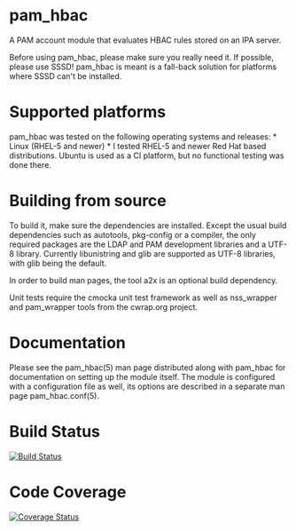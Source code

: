 pam_hbac
========

A PAM account module that evaluates HBAC rules stored on an IPA server.

Before using pam_hbac, please make sure you really need it. If possible,
please use SSSD! pam_hbac is meant is a fall-back solution for platforms where
SSSD can't be installed.

Supported platforms
===================
pam_hbac was tested on the following operating systems and releases:
    * Linux (RHEL-5 and newer)
        * I tested RHEL-5 and newer Red Hat based distributions. Ubuntu is
          used as a CI platform, but no functional testing was done there.

Building from source
====================
To build it, make sure the dependencies are installed. Except the usual
build dependencies such as autotools, pkg-config or a compiler, the only
required packages are the LDAP and PAM development libraries and a UTF-8
library. Currently libunistring and glib are supported as UTF-8 libraries,
with glib being the default.

In order to build man pages, the tool a2x is an optional build dependency.

Unit tests require the cmocka unit test framework as well as nss_wrapper and
pam_wrapper tools from the cwrap.org project.

Documentation
=============
Please see the pam_hbac(5) man page distributed along with pam_hbac for
documentation on setting up the module itself. The module is configured
with a configuration file as well, its options are described in a separate
man page pam_hbac.conf(5).

Build Status
============
[![Build Status](https://semaphoreci.com/api/v1/projects/ac5523b9-90ee-4dd1-9c0b-5bb718677e63/648576/badge.svg)](https://semaphoreci.com/jhrozek/pam_hbac)

Code Coverage
=============
[![Coverage Status](https://coveralls.io/repos/jhrozek/pam_hbac/badge.svg?branch=master&service=github)](https://coveralls.io/github/jhrozek/pam_hbac?branch=master)
